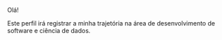 Olá!

Este perfil irá registrar a minha trajetória na área de desenvolvimento de software e ciência de dados.
